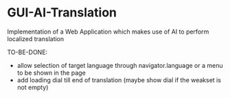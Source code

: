 # GUI-AI-Translation
Implementation of a Web Application which makes use of AI to perform localized translation


TO-BE-DONE:
- allow selection of target language through navigator.language or a menu to be shown in the page
- add loading dial till end of translation (maybe show dial if the weakset is not empty)
